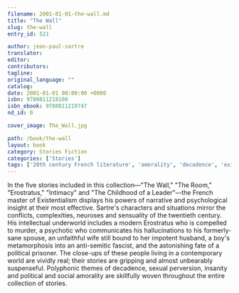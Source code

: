 ```yaml
---
filename: 2001-01-01-the-wall.md
title: "The Wall"
slug: the-wall
entry_id: 521

author: jean-paul-sartre
translator: 
editor: 
contributors: 
tagline: 
original_language: ""
catalog: 
date: 2001-01-01 00:00:00 +0000 
isbn: 9780811218108
isbn_ebook: 9780811219747
nd_id: 0

cover_image: The_Wall.jpg

path: /book/the-wall
layout: book
category: Stories Fiction
categories: ['Stories']
tags: ['20th century French literature', 'amorality', 'decadence', 'existentialism', 'France', 'French', 'perversion', 'stories']
---
```

In the five stories included in this collection––"The Wall," "The Room," "Erostratus," "Intimacy" and "The Childhood of a Leader"––the French master of Existentialism displays his powers of narrative and psychological insight at their most effective. Sartre's characters and situations mirror the conflicts, complexities, neuroses and sensuality of the twentieth century. His intellectual underworld includes a modern Erostratus who is compelled to murder, a psychotic who communicates his hallucinations to his formerly-sane spouse, an unfaithful wife still bound to her impotent husband, a boy's metamorphosis into an anti-semitic fascist, and the astonishing fate of a political prisoner. The close-ups of these people living in a contemporary world are vividly real; their stories are gripping and almost unbearably suspenseful. Polyphonic themes of decadence, sexual perversion, insanity and political and social amorality are skillfully woven throughout the entire collection of stories.





